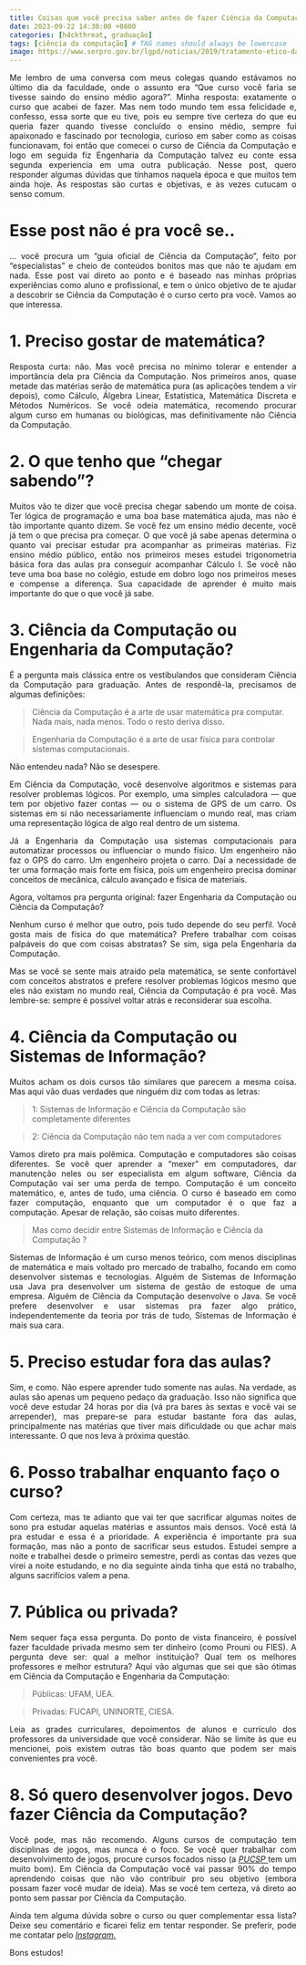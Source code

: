 ```yaml
---
title: Coisas que você precisa saber antes de fazer Ciência da Computação
date: 2023-09-22 14:30:00 +0800
categories: [h4ckthreat, graduação]
tags: [ciência da computação] # TAG names should always be lowercase
image: https://www.serpro.gov.br/lgpd/noticias/2019/tratamento-etico-dados-pessoais-ciencia-data-science/foto-com-uma-mulher-olhando-para-varias-telas-de-computador-preenchidas-com-muitos-dados/@@images/image/large
---
```


<p align="justify"> Me lembro de uma conversa com meus colegas quando estávamos no último dia da faculdade, onde o assunto era “Que curso você faria se tivesse saindo do ensino médio agora?”. Minha resposta: exatamente o curso que acabei de fazer. Mas nem todo mundo tem essa felicidade e, confesso, essa sorte que eu tive, pois eu sempre tive certeza do que eu queria fazer quando tivesse concluído o ensino médio, sempre fui apaixonado e fascinado por tecnologia, curioso em saber como as coisas funcionavam, foi então que comecei o curso de Ciência da Computação e logo em seguida fiz Engenharia da Computação talvez eu conte essa segunda experiencia em uma outra publicação. Nesse post, quero responder algumas dúvidas que tínhamos naquela época e que muitos tem ainda hoje. As respostas são curtas e objetivas, e às vezes cutucam o senso comum.</p>

# Esse post não é pra você se..

<p align="justify"> … você procura um “guia oficial de Ciência da Computação”, feito por “especialistas” e cheio de conteúdos bonitos mas que não te ajudam em nada. Esse post vai direto ao ponto e é baseado nas minhas próprias experiências como aluno e profissional, e tem o único objetivo de te ajudar a descobrir se Ciência da Computação é o curso certo pra você. Vamos ao que interessa.</p>

# 1. Preciso gostar de matemática?
<p align="justify"> Resposta curta: não. Mas você precisa no mínimo tolerar e entender a importância dela pra Ciência da Computação. Nos primeiros anos, quase metade das matérias serão de matemática pura (as aplicações tendem a vir depois), como Cálculo, Álgebra Linear, Estatística, Matemática Discreta e Métodos Numéricos. Se você odeia matemática, recomendo procurar algum curso em humanas ou biológicas, mas definitivamente não Ciência da Computação.</p>

# 2. O que tenho que “chegar sabendo”?
<p align="justify"> Muitos vão te dizer que você precisa chegar sabendo um monte de coisa. Ter lógica de programação e uma boa base matemática ajuda, mas não é tão importante quanto dizem. Se você fez um ensino médio decente, você já tem o que precisa pra começar. O que você já sabe apenas determina o quanto vai precisar estudar pra acompanhar as primeiras matérias. Fiz ensino médio público, então nos primeiros meses estudei trigonometria básica fora das aulas pra conseguir acompanhar Cálculo I. Se você não teve uma boa base no colégio, estude em dobro logo nos primeiros meses e compense a diferença. Sua capacidade de aprender é muito mais importante do que o que você já sabe.</p>

# 3. Ciência da Computação ou Engenharia da Computação?
<p align="justify"> É a pergunta mais clássica entre os vestibulandos que consideram Ciência da Computação para graduação. Antes de respondê-la, precisamos de algumas definições:</p>

> Ciência da Computação é a arte de usar matemática pra computar. Nada mais, nada menos. Todo o resto deriva disso.

> Engenharia da Computação é a arte de usar física para controlar sistemas computacionais.

Não entendeu nada?
Não se desespere.

<p align="justify"> Em Ciência da Computação, você desenvolve algoritmos e sistemas para resolver problemas lógicos. Por exemplo, uma simples calculadora — que tem por objetivo fazer contas — ou o sistema de GPS de um carro. Os sistemas em si não necessariamente influenciam o mundo real, mas criam uma representação lógica de algo real dentro de um sistema.</p>

<p align="justify"> Já a Engenharia da Computação usa sistemas computacionais para automatizar processos ou influenciar o mundo físico. Um engenheiro não faz o GPS do carro. Um engenheiro projeta o carro. Daí a necessidade de ter uma formação mais forte em física, pois um engenheiro precisa dominar conceitos de mecânica, cálculo avançado e física de materiais.</p>

<p align="justify"> Agora, voltamos pra pergunta original: fazer Engenharia da Computação ou Ciência da Computação?</p>

<p align="justify"> Nenhum curso é melhor que outro, pois tudo depende do seu perfil. Você gosta mais de física do que matemática? Prefere trabalhar com coisas palpáveis do que com coisas abstratas? Se sim, siga pela Engenharia da Computação.</p>

<p align="justify"> Mas se você se sente mais atraído pela matemática, se sente confortável com conceitos abstratos e prefere resolver problemas lógicos mesmo que eles não existam no mundo real, Ciência da Computação é pra você. Mas lembre-se: sempre é possível voltar atrás e reconsiderar sua escolha.</p>

# 4. Ciência da Computação ou Sistemas de Informação?
<p align="justify"> Muitos acham os dois cursos tão similares que parecem a mesma coisa. Mas aqui vão duas verdades que ninguém diz com todas as letras:</p>

> 1: Sistemas de Informação e Ciência da Computação são completamente diferentes

> 2: Ciência da Computação não tem nada a ver com computadores

<p align="justify"> Vamos direto pra mais polêmica. Computação e computadores são coisas diferentes. Se você quer aprender a “mexer” em computadores, dar manutenção neles ou ser especialista em algum software, Ciência da Computação vai ser uma perda de tempo. Computação é um conceito matemático, e, antes de tudo, uma ciência. O curso é baseado em como fazer computação, enquanto que um computador é o que faz a computação. Apesar de relação, são coisas muito diferentes.</p>

> Mas como decidir entre Sistemas de Informação e Ciência da Computação ?

<p align="justify"> Sistemas de Informação é um curso menos teórico, com menos disciplinas de matemática e mais voltado pro mercado de trabalho, focando em como desenvolver sistemas e tecnologias. Alguém de Sistemas de Informação usa Java pra desenvolver um sistema de gestão de estoque de uma empresa. Alguém de Ciência da Computação desenvolve o Java. Se você prefere desenvolver e usar sistemas pra fazer algo prático, independentemente da teoria por trás de tudo, Sistemas de Informação é mais sua cara.</p>

# 5. Preciso estudar fora das aulas?
<p align="justify"> Sim, e como. Não espere aprender tudo somente nas aulas. Na verdade, as aulas são apenas um pequeno pedaço da graduação. Isso não significa que você deve estudar 24 horas por dia (vá pra bares às sextas e você vai se arrepender), mas prepare-se para estudar bastante fora das aulas, principalmente nas matérias que tiver mais dificuldade ou que achar mais interessante. O que nos leva à próxima questão.</p>

# 6. Posso trabalhar enquanto faço o curso?
<p align="justify"> Com certeza, mas te adianto que vai ter que sacrificar algumas noites de sono pra estudar aquelas matérias e assuntos mais densos. Você está lá pra estudar e essa é a prioridade. A experiência é importante pra sua formação, mas não a ponto de sacrificar seus estudos. Estudei sempre a noite e trabalhei desde o primeiro semestre, perdi as contas das vezes que virei a noite estudando, e no dia seguinte ainda tinha que está no trabalho, alguns sacrifícios valem a pena.</p>

# 7. Pública ou privada?
<p align="justify"> Nem sequer faça essa pergunta. Do ponto de vista financeiro, é possível fazer faculdade privada mesmo sem ter dinheiro (como Prouni ou FIES). A pergunta deve ser: qual a melhor instituição? Qual tem os melhores professores e melhor estrutura? Aqui vão algumas que sei que são ótimas em Ciência da Computação e Engenharia da Computação:</p>

> Públicas: UFAM, UEA.

> Privadas: FUCAPI, UNINORTE, CIESA.

<p align="justify"> Leia as grades curriculares, depoimentos de alunos e currículo dos professores da universidade que você considerar. Não se limite às que eu mencionei, pois existem outras tão boas quanto que podem ser mais convenientes pra você.</p>

# 8. Só quero desenvolver jogos. Devo fazer Ciência da Computação?
<p align="justify"> Você pode, mas não recomendo. Alguns cursos de computação tem disciplinas de jogos, mas nunca é o foco. Se você quer trabalhar com desenvolvimento de jogos, procure cursos focados nisso (a <a href="https://www.pucsp.br/graduacao/superior-de-tecnologia-em-jogos-digitais"><i>PUCSP </i></a> tem um muito bom). Em Ciência da Computação você vai passar 90% do tempo aprendendo coisas que não vão contribuir pro seu objetivo (embora possam fazer você mudar de ideia). Mas se você tem certeza, vá direto ao ponto sem passar por Ciência da Computação.</p>

<p align="justify"> Ainda tem alguma dúvida sobre o curso ou quer complementar essa lista? Deixe seu comentário e ficarei feliz em tentar responder. Se preferir, pode me contatar pelo <a href="https://www.instagram.com/h4ckthreat/"><i>Instagram.</i></a></p>

Bons estudos!

 

